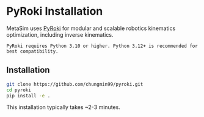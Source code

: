 # PyRoki Installation

MetaSim uses [PyRoki](https://github.com/chungmin99/pyroki) for modular and scalable robotics kinematics optimization, including inverse kinematics.

```{note}
PyRoki requires Python 3.10 or higher. Python 3.12+ is recommended for best compatibility.
```

## Installation

```bash
git clone https://github.com/chungmin99/pyroki.git
cd pyroki
pip install -e .
```

This installation typically takes ~2-3 minutes.


